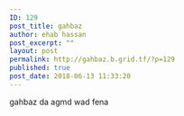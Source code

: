 ```yaml
---
ID: 129
post_title: gahbaz
author: ehab hassan
post_excerpt: ""
layout: post
permalink: http://gahbaz.b.grid.tf/?p=129
published: true
post_date: 2018-06-13 11:33:20
---
```

gahbaz da agmd wad fena
